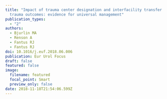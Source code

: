 ```yaml
---
title: "Impact of trauma center designation and interfacility transfer on renal
  trauma outcomes: evidence for universal management"
publication_types:
  - "2"
authors:
  - Bjurlin MA
  - Renson A
  - Fantus RJ
  - Fantus RJ
doi: 10.1016/j.euf.2018.06.006
publication: Eur Urol Focus
draft: false
featured: false
image:
  filename: featured
  focal_point: Smart
  preview_only: false
date: 2018-11-18T21:54:06.599Z
---
```

